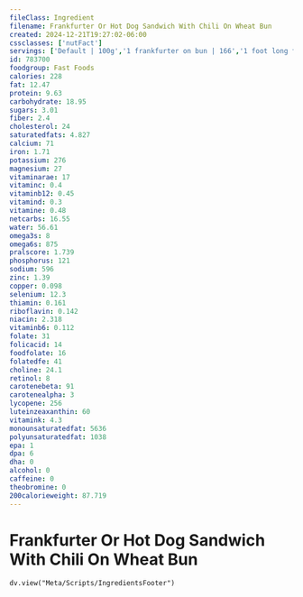 ```yaml
---
fileClass: Ingredient
filename: Frankfurter Or Hot Dog Sandwich With Chili On Wheat Bun
created: 2024-12-21T19:27:02-06:00
cssclasses: ['nutFact']
servings: ['Default | 100g','1 frankfurter on bun | 166','1 foot long frankfurter on bun | 269']
id: 783700
foodgroup: Fast Foods
calories: 228
fat: 12.47
protein: 9.63
carbohydrate: 18.95
sugars: 3.01
fiber: 2.4
cholesterol: 24
saturatedfats: 4.827
calcium: 71
iron: 1.71
potassium: 276
magnesium: 27
vitaminarae: 17
vitaminc: 0.4
vitaminb12: 0.45
vitamind: 0.3
vitamine: 0.48
netcarbs: 16.55
water: 56.61
omega3s: 8
omega6s: 875
pralscore: 1.739
phosphorus: 121
sodium: 596
zinc: 1.39
copper: 0.098
selenium: 12.3
thiamin: 0.161
riboflavin: 0.142
niacin: 2.318
vitaminb6: 0.112
folate: 31
folicacid: 14
foodfolate: 16
folatedfe: 41
choline: 24.1
retinol: 8
carotenebeta: 91
carotenealpha: 3
lycopene: 256
luteinzeaxanthin: 60
vitamink: 4.3
monounsaturatedfat: 5636
polyunsaturatedfat: 1038
epa: 1
dpa: 6
dha: 0
alcohol: 0
caffeine: 0
theobromine: 0
200calorieweight: 87.719
---
```


# Frankfurter Or Hot Dog Sandwich With Chili On Wheat Bun

```dataviewjs
dv.view("Meta/Scripts/IngredientsFooter")
```